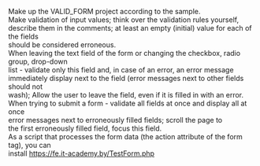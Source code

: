 Make up the VALID_FORM project according to the sample.</br>
Make validation of input values; think over the validation rules yourself,</br>
describe them in the comments; at least an empty (initial) value for each of the fields</br>
should be considered erroneous.</br>
When leaving the text field of the form or changing the checkbox, radio group, drop-down</br>
list - validate only this field and, in case of an error, an error message</br>
immediately display next to the field (error messages next to other fields should not</br>
wash); Allow the user to leave the field, even if it is filled in with an error.</br>
When trying to submit a form - validate all fields at once and display all at once</br>
error messages next to erroneously filled fields; scroll the page to</br>
the first erroneously filled field, focus this field.</br>
As a script that processes the form data (the action attribute of the form tag), you can</br>
install https://fe.it-academy.by/TestForm.php
